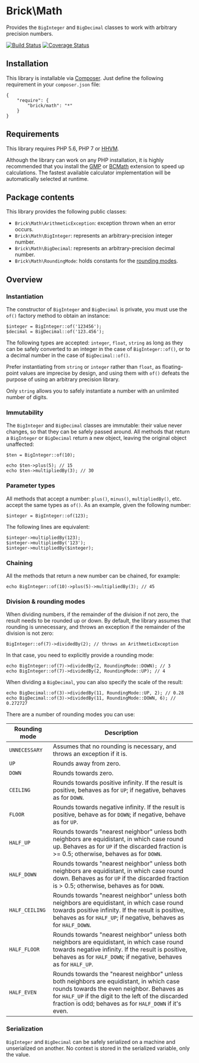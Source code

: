 Brick\Math
==========

Provides the `BigInteger` and `BigDecimal` classes to work with arbitrary precision numbers.

[![Build Status](https://secure.travis-ci.org/brick/math.svg?branch=master)](http://travis-ci.org/brick/math)
[![Coverage Status](https://coveralls.io/repos/brick/math/badge.svg?branch=master)](https://coveralls.io/r/brick/math?branch=master)

Installation
------------

This library is installable via [Composer](https://getcomposer.org/).
Just define the following requirement in your `composer.json` file:

    {
        "require": {
            "brick/math": "*"
        }
    }

Requirements
------------

This library requires PHP 5.6, PHP 7 or [HHVM](http://hhvm.com/).

Although the library can work on any PHP installation, it is highly recommended that you install the
[GMP](http://php.net/manual/en/book.gmp.php) or [BCMath](http://php.net/manual/en/book.bc.php) extension
to speed up calculations. The fastest available calculator implementation will be automatically selected at runtime.

Package contents
----------------

This library provides the following public classes:

- `Brick\Math\ArithmeticException`: exception thrown when an error occurs.
- `Brick\Math\BigInteger`: represents an arbitrary-precision integer number.
- `Brick\Math\BigDecimal`: represents an arbitrary-precision decimal number.
- `Brick\Math\RoundingMode`: holds constants for the [rounding modes](#division--rounding-modes).

Overview
--------

### Instantiation

The constructor of `BigInteger` and `BigDecimal` is private,
you must use the `of()` factory method to obtain an instance:

    $integer = BigInteger::of('123456');
    $decimal = BigDecimal::of('123.456');

The following types are accepted: `integer`, `float`, `string` as long as they can be safely converted to an integer
in the case of `BigInteger::of()`, or to a decimal number in the case of `BigDecimal::of()`.

Prefer instantiating from `string` or `integer` rather than `float`, as floating-point values are imprecise by design,
and using them with `of()` defeats the purpose of using an arbitrary precision library.

Only `string` allows you to safely instantiate a number with an unlimited number of digits.

### Immutability

The `BigInteger` and `BigDecimal` classes are immutable: their value never changes, so that they can be safely passed around. All methods that return a `BigInteger` or `BigDecimal` return a new object, leaving the original object unaffected:

    $ten = BigInteger::of(10);

    echo $ten->plus(5); // 15
    echo $ten->multipliedBy(3); // 30

### Parameter types

All methods that accept a number: `plus()`, `minus()`, `multipliedBy()`, etc. accept the same types as `of()`.
As an example, given the following number:

    $integer = BigInteger::of(123);

The following lines are equivalent:

    $integer->multipliedBy(123);
    $integer->multipliedBy('123');
    $integer->multipliedBy($integer);

### Chaining

All the methods that return a new number can be chained, for example:

    echo BigInteger::of(10)->plus(5)->multipliedBy(3); // 45

### Division & rounding modes

When dividing numbers, if the remainder of the division if not zero, the result needs to be rounded up or down. By default, the library assumes that rounding is unnecessary, and throws an exception if the remainder of the division is not zero:

    BigInteger::of(7)->dividedBy(2); // throws an ArithmeticException

In that case, you need to explicitly provide a rounding mode:

    echo BigInteger::of(7)->dividedBy(2, RoundingMode::DOWN); // 3
    echo BigInteger::of(7)->dividedBy(2, RoundingMode::UP); // 4

When dividing a `BigDecimal`, you can also specify the scale of the result:

    echo BigDecimal::of(3)->dividedBy(11, RoundingMode::UP, 2); // 0.28
    echo BigDecimal::of(3)->dividedBy(11, RoundingMode::DOWN, 6); // 0.272727

There are a number of rounding modes you can use:

Rounding mode  | Description
-------------- | -----------
`UNNECESSARY`  | Assumes that no rounding is necessary, and throws an exception if it is.
`UP`           | Rounds away from zero.
`DOWN`         | Rounds towards zero.
`CEILING`      | Rounds towards positive infinity. If the result is positive, behaves as for `UP`; if negative, behaves as for `DOWN`.
`FLOOR`        | Rounds towards negative infinity. If the result is positive, behave as for `DOWN`; if negative, behave as for `UP`.
`HALF_UP`      | Rounds towards "nearest neighbor" unless both neighbors are equidistant, in which case round up. Behaves as for `UP` if the discarded fraction is >= 0.5; otherwise, behaves as for `DOWN`.
`HALF_DOWN`    | Rounds towards "nearest neighbor" unless both neighbors are equidistant, in which case round down. Behaves as for `UP` if the discarded fraction is > 0.5; otherwise, behaves as for `DOWN`.
`HALF_CEILING` | Rounds towards "nearest neighbor" unless both neighbors are equidistant, in which case round towards positive infinity. If the result is positive, behaves as for `HALF_UP`; if negative, behaves as for `HALF_DOWN`.
`HALF_FLOOR`   | Rounds towards "nearest neighbor" unless both neighbors are equidistant, in which case round towards negative infinity. If the result is positive, behaves as for `HALF_DOWN`; if negative, behaves as for `HALF_UP`.
`HALF_EVEN`    | Rounds towards the "nearest neighbor" unless both neighbors are equidistant, in which case rounds towards the even neighbor. Behaves as for `HALF_UP` if the digit to the left of the discarded fraction is odd; behaves as for `HALF_DOWN` if it's even.

### Serialization

`BigInteger` and `BigDecimal` can be safely serialized on a machine and unserialized on another.
No context is stored in the serialized variable, only the value.